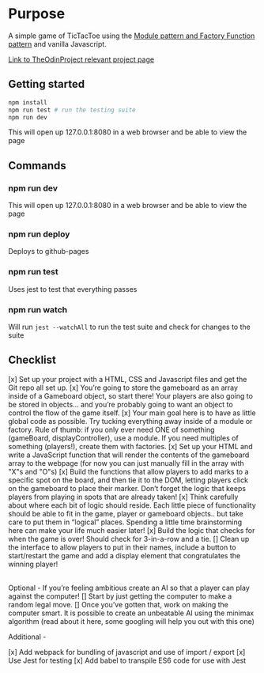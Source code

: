 # Purpose

A simple game of TicTacToe using the [Module pattern and Factory Function pattern](https://www.theodinproject.com/courses/javascript/lessons/factory-functions-and-the-module-pattern?ref=lnav) and vanilla Javascript.

[Link to TheOdinProject relevant project page](https://www.theodinproject.com/courses/javascript/lessons/tic-tac-toe-javascript?ref=lnav)

## Getting started

```bash
npm install
npm run test # run the testing suite
npm run dev
```

This will open up 127.0.0.1:8080 in a web browser and be able to view the page

## Commands

### npm run dev

This will open up 127.0.0.1:8080 in a web browser and be able to view the page

### npm run deploy

Deploys to github-pages

### npm run test

Uses jest to test that everything passes

### npm run watch

Will run `jest --watchAll` to run the test suite and check for changes to the suite

## Checklist

[x] Set up your project with a HTML, CSS and Javascript files and get the Git repo all set up.
[x] You’re going to store the gameboard as an array inside of a Gameboard object, so start there! Your players are also going to be stored in objects… and you’re probably going to want an object to control the flow of the game itself.
[x] Your main goal here is to have as little global code as possible. Try tucking everything away inside of a module or factory. Rule of thumb: if you only ever need ONE of something (gameBoard, displayController), use a module. If you need multiples of something (players!), create them with factories.
[x] Set up your HTML and write a JavaScript function that will render the contents of the gameboard array to the webpage (for now you can just manually fill in the array with "X"s and "O"s)
[x] Build the functions that allow players to add marks to a specific spot on the board, and then tie it to the DOM, letting players click on the gameboard to place their marker. Don’t forget the logic that keeps players from playing in spots that are already taken!
[x] Think carefully about where each bit of logic should reside. Each little piece of functionality should be able to fit in the game, player or gameboard objects.. but take care to put them in “logical” places. Spending a little time brainstorming here can make your life much easier later!
[x] Build the logic that checks for when the game is over! Should check for 3-in-a-row and a tie.
[] Clean up the interface to allow players to put in their names, include a button to start/restart the game and add a display element that congratulates the winning player!<br><br>

Optional - If you’re feeling ambitious create an AI so that a player can play against the computer!
[] Start by just getting the computer to make a random legal move.
[] Once you’ve gotten that, work on making the computer smart. It is possible to create an unbeatable AI using the minimax algorithm (read about it here, some googling will help you out with this one)

Additional -

[x] Add webpack for bundling of javascript and use of import / export
[x] Use Jest for testing
[x] Add babel to transpile ES6 code for use with Jest
